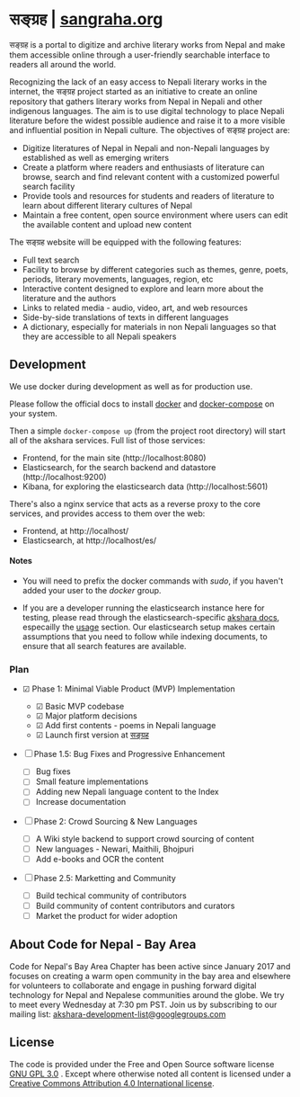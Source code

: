 # सङ्ग्रह | [sangraha.org](http://sangraha.org)

सङ्ग्रह is a portal to digitize and archive literary works from Nepal and make them accessible online through a user-friendly searchable interface to readers all around the world.

Recognizing the lack of an easy access to Nepali literary works in the internet, the सङ्ग्रह project started as an initiative to create an online repository that gathers literary works from Nepal in Nepali and other indigenous languages. The aim is to use digital technology to place Nepali literature before the widest possible audience and raise it to a more visible and influential position in Nepali culture. The objectives of सङ्ग्रह project are:

- Digitize literatures of Nepal in Nepali and non-Nepali languages by established as well as emerging writers
- Create a platform where readers and enthusiasts of literature can browse, search and find relevant content with a customized powerful search facility
- Provide tools and resources for students and readers of literature to learn about different literary cultures of Nepal
- Maintain a free content, open source environment where users can edit the available content and upload new content

The सङ्ग्रह website will be equipped with the following features:

- Full text search
- Facility to browse by different categories such as themes, genre, poets, periods, literary movements, languages, region, etc
- Interactive content designed to explore and learn more about the literature and the authors
- Links to related media - audio, video, art, and web resources
- Side-by-side translations of texts in different languages
- A dictionary, especially for materials in non Nepali languages so that they are accessible to all Nepali speakers


## Development

We use docker during development as well as for production use.

Please follow the official docs to install [docker](https://docs.docker.com/install/) and [docker-compose](https://docs.docker.com/compose/install/) on your system.

Then a simple `docker-compose up` (from the project root directory) will start all of the akshara services. Full list of those services:

* Frontend, for the main site (http://localhost:8080)
* Elasticsearch, for the search backend and datastore (http://localhost:9200)
* Kibana, for exploring the elasticsearch data (http://localhost:5601)

There's also a nginx service that acts as a reverse proxy to the core services, and provides access to them over the web:

* Frontend, at http://localhost/
* Elasticsearch, at http://localhost/es/

#### Notes

* You will need to prefix the docker commands with *sudo*, if you haven't added your user to the *docker* group.

* If you are a developer running the elasticsearch instance here for testing, please read through the elasticsearch-specific [akshara docs](elasticsearch/README.md), especailly the [usage](elasticsearch/README.md#usage) section. Our elasticsearch setup makes certain assumptions that you need to follow while indexing documents, to ensure that all search features are available.


### Plan
- ☑ Phase 1:  Minimal Viable Product (MVP) Implementation
    - ☑ Basic MVP codebase
    - ☑ Major platform decisions
    - ☑ Add first contents - poems in Nepali language
    - ☑ Launch first version at [सङ्ग्रह](http://sangraha.org)

- ☐ Phase 1.5: Bug Fixes and Progressive Enhancement
    - ☐ Bug fixes
    - ☐ Small feature implementations
    - ☐ Adding new Nepali language content to the Index
    - ☐ Increase documentation
  
- ☐ Phase 2: Crowd Sourcing & New Languages
    - ☐ A Wiki style backend to support crowd sourcing of content
    - ☐ New languages - Newari, Maithili, Bhojpuri
    - ☐ Add e-books and OCR the content
    
 - ☐ Phase 2.5: Marketting and Community
     - ☐ Build techical community of contributors
     - ☐ Build community of content contributors and curators 
     - ☐ Market the product for wider adoption
         
## About Code for Nepal - Bay Area

Code for Nepal's Bay Area Chapter has been active since January 2017 and focuses on creating a warm open community in the bay area and elsewhere for volunteers to collaborate and engage in pushing forward digital technology for Nepal and Nepalese communities around the globe. We try to meet every Wednesday at 7:30 pm PST. Join us by subscribing to our mailing list: akshara-development-list@googlegroups.com

## License

The code is provided under the Free and Open Source software license [GNU GPL 3.0](LICENSE) . Except where otherwise noted all content is licensed under a [Creative Commons Attribution 4.0 International license](https://creativecommons.org/licenses/by-sa/2.5/).
